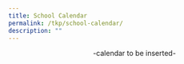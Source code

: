 ```yaml
---
title: School Calendar
permalink: /tkp/school-calendar/
description: ""
---
```

<div align="center">-calendar to be inserted-</div>